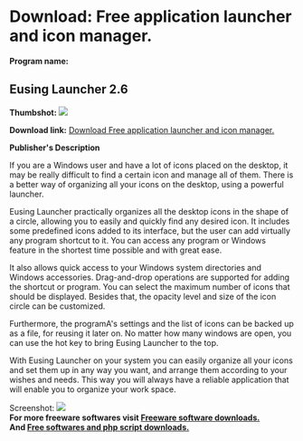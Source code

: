 # Download: Free application launcher and icon manager.

**Program name:**

## Eusing Launcher 2.6

  
**Thumbshot:** ![](http://www.freewarefiles.com/screenshot/eusinglnchr_md.jpg)   
  
**Download link:** [Download Free application launcher and icon manager.](http://freesoftwares.boysofts.com/Eusing-Launcher_program_81053.html)  
  


**Publisher's Description**  
  


If you are a Windows user and have a lot of icons placed on the desktop, it may be really difficult to find a certain icon and manage all of them. There is a better way of organizing all your icons on the desktop, using a powerful launcher. 

Eusing Launcher practically organizes all the desktop icons in the shape of a circle, allowing you to easily and quickly find any desired icon. It includes some predefined icons added to its interface, but the user can add virtually any program shortcut to it. You can access any program or Windows feature in the shortest time possible and with great ease. 

It also allows quick access to your Windows system directories and Windows accessories. Drag-and-drop operations are supported for adding the shortcut or program. You can select the maximum number of icons that should be displayed. Besides that, the opacity level and size of the icon circle can be customized. 

Furthermore, the programA's settings and the list of icons can be backed up as a file, for reusing it later on. No matter how many windows are open, you can use the hot key to bring Eusing Launcher to the top. 

With Eusing Launcher on your system you can easily organize all your icons and set them up in any way you want, and arrange them according to your wishes and needs. This way you will always have a reliable application that will enable you to organize your work space.

  
  
Screenshot: ![](http://www.freewarefiles.com/screenshot/eusinglnchr.jpg)   
**For more freeware softwares visit [Freeware software downloads.](http://freesoftwares.boysofts.com/)**   
**And [Free softwares and php script downloads.](http://www.boysofts.com/)**
